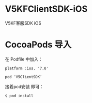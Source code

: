 # V5KFClientSDK-iOS
V5KF客服SDK iOS

# CocoaPods 导入

在 Podfile 中加入：

```
platform :ios, '7.0'

pod ‘V5ClientSDK’
```

接着pod安装 即可：

```
$ pod install
```
